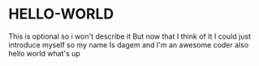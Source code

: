 # HELLO-WORLD
This is optional so i won't describe it
But now that I think of It I could just introduce myself so my name
Is dagem and I'm an awesome coder also hello world what's up
